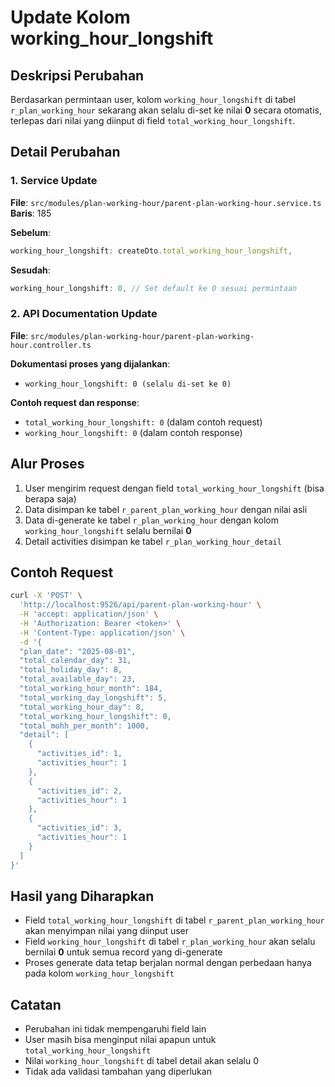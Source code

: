 # Update Kolom working_hour_longshift

## Deskripsi Perubahan

Berdasarkan permintaan user, kolom `working_hour_longshift` di tabel `r_plan_working_hour` sekarang akan selalu di-set ke nilai **0** secara otomatis, terlepas dari nilai yang diinput di field `total_working_hour_longshift`.

## Detail Perubahan

### 1. Service Update
**File**: `src/modules/plan-working-hour/parent-plan-working-hour.service.ts`
**Baris**: 185

**Sebelum**:
```typescript
working_hour_longshift: createDto.total_working_hour_longshift,
```

**Sesudah**:
```typescript
working_hour_longshift: 0, // Set default ke 0 sesuai permintaan
```

### 2. API Documentation Update
**File**: `src/modules/plan-working-hour/parent-plan-working-hour.controller.ts`

**Dokumentasi proses yang dijalankan**:
- `working_hour_longshift: 0 (selalu di-set ke 0)`

**Contoh request dan response**:
- `total_working_hour_longshift: 0` (dalam contoh request)
- `working_hour_longshift: 0` (dalam contoh response)

## Alur Proses

1. User mengirim request dengan field `total_working_hour_longshift` (bisa berapa saja)
2. Data disimpan ke tabel `r_parent_plan_working_hour` dengan nilai asli
3. Data di-generate ke tabel `r_plan_working_hour` dengan kolom `working_hour_longshift` selalu bernilai **0**
4. Detail activities disimpan ke tabel `r_plan_working_hour_detail`

## Contoh Request

```bash
curl -X 'POST' \
  'http://localhost:9526/api/parent-plan-working-hour' \
  -H 'accept: application/json' \
  -H 'Authorization: Bearer <token>' \
  -H 'Content-Type: application/json' \
  -d '{
  "plan_date": "2025-08-01",
  "total_calendar_day": 31,
  "total_holiday_day": 8,
  "total_available_day": 23,
  "total_working_hour_month": 184,
  "total_working_day_longshift": 5,
  "total_working_hour_day": 8,
  "total_working_hour_longshift": 0,
  "total_mohh_per_month": 1000,
  "detail": [
    {
      "activities_id": 1,
      "activities_hour": 1
    },
    {
      "activities_id": 2,
      "activities_hour": 1
    },
    {
      "activities_id": 3,
      "activities_hour": 1
    }
  ]
}'
```

## Hasil yang Diharapkan

- Field `total_working_hour_longshift` di tabel `r_parent_plan_working_hour` akan menyimpan nilai yang diinput user
- Field `working_hour_longshift` di tabel `r_plan_working_hour` akan selalu bernilai **0** untuk semua record yang di-generate
- Proses generate data tetap berjalan normal dengan perbedaan hanya pada kolom `working_hour_longshift`

## Catatan

- Perubahan ini tidak mempengaruhi field lain
- User masih bisa menginput nilai apapun untuk `total_working_hour_longshift`
- Nilai `working_hour_longshift` di tabel detail akan selalu 0
- Tidak ada validasi tambahan yang diperlukan
